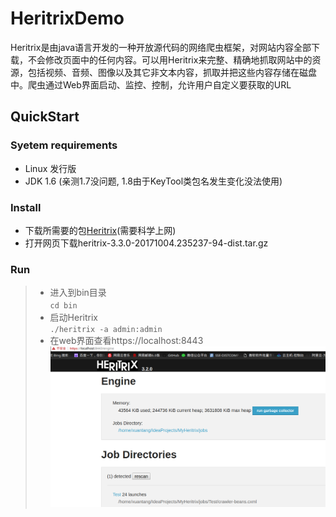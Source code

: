 # HeritrixDemo
  Heritrix是由java语言开发的一种开放源代码的网络爬虫框架，对网站内容全部下载，不会修改页面中的任何内容。可以用Heritrix来完整、精确地抓取网站中的资源，包括视频、音频、图像以及其它非文本内容，抓取并把这些内容存储在磁盘中。爬虫通过Web界面启动、监控、控制，允许用户自定义要获取的URL

## QuickStart

### Syetem requirements
- Linux 发行版
- JDK 1.6 (亲测1.7没问题, 1.8由于KeyTool类包名发生变化没法使用)
### Install
- 下载所需要的包[Heritrix](https://builds.archive.org/job/Heritrix-3/lastBuild/org.archive.heritrix$heritrix/)(需要科学上网)
- 打开网页下载heritrix-3.3.0-20171004.235237-94-dist.tar.gz
### Run
> - 进入到bin目录  
`cd bin`　　
> - 启动Heritrix  
`./heritrix -a admin:admin`
> - 在web界面查看https://localhost:8443　　
![Web UI](heritrix-1.png)
